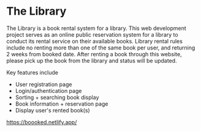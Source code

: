 # The Library

The Library is a book rental system for a library.
This web development project serves as an online public reservation system for a library to conduct its rental service on their available books.
Library rental rules include no renting more than one of the same book per user, and returning 2 weeks from booked date.
After renting a book through this website, please pick up the book from the library and status will be updated.

Key features include
- User registration page
- Login/authentication page
- Sorting + searching book display
- Book information + reservation page
- Display user's rented book(s)

https://boooked.netlify.app/

